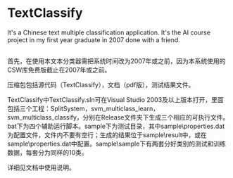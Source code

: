 # TextClassify

It's a Chinese text multiple classification application. It's the AI course project in my first year graduate in 2007 done with a friend.

##

首先，在使用本文本分类器需把系统时间改为2007年或之前，因为本系统使用的CSW库免费版截止在2007年或之前。

压缩包包括源代码（TextClassify），文档（pdf版），测试结果文件。

TextClassify中TextClassify.sln可在Visual Studio 2003及以上版本打开，里面包括三个工程：SplitSystem，svm_multiclass_learn，svm_multiclass_classify，分别在Release文件夹下生成三个相应的可执行文件。bat下为四个辅助运行脚本。sample下为测试目录，其中sample\properties.dat为配置文件，文件内不要有空行；生成的结果位于sample\result中，或在sample\properties.dat中配置。sample\sample下有两套分好类别的测试和训练数据，每套分为同样的10类。

详细见文档中使用说明。